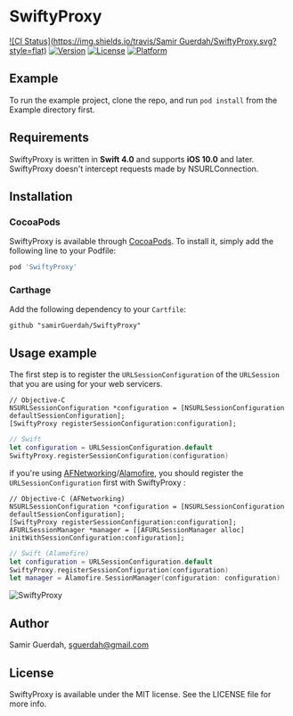 # SwiftyProxy

[![CI Status](https://img.shields.io/travis/Samir Guerdah/SwiftyProxy.svg?style=flat)](https://travis-ci.org/SamirGuerdah/SwiftyProxy)
[![Version](https://img.shields.io/cocoapods/v/SwiftyProxy.svg?style=flat)](https://cocoapods.org/pods/SwiftyProxy)
[![License](https://img.shields.io/cocoapods/l/SwiftyProxy.svg?style=flat)](https://cocoapods.org/pods/SwiftyProxy)
[![Platform](https://img.shields.io/cocoapods/p/SwiftyProxy.svg?style=flat)](https://cocoapods.org/pods/SwiftyProxy)

## Example

To run the example project, clone the repo, and run `pod install` from the Example directory first.

## Requirements

SwiftyProxy is written in **Swift 4.0** and supports **iOS 10.0** and later. SwiftyProxy doesn't intercept requests made by NSURLConnection.

## Installation

### CocoaPods

SwiftyProxy is available through [CocoaPods](https://cocoapods.org). To install it, simply add the following line to your Podfile:

```ruby
pod 'SwiftyProxy'
```

### Carthage

Add the following dependency to your `Cartfile`:

```none
github "samirGuerdah/SwiftyProxy"
```

## Usage example

The first step is to register the `URLSessionConfiguration` of the `URLSession` that you are using for your web servicers.

```objc
// Objective-C
NSURLSessionConfiguration *configuration = [NSURLSessionConfiguration defaultSessionConfiguration];
[SwiftyProxy registerSessionConfiguration:configuration];
```

```swift
// Swift
let configuration = URLSessionConfiguration.default
SwiftyProxy.registerSessionConfiguration(configuration)
```

if you're using [AFNetworking](https://github.com/AFNetworking/AFNetworking)/[Alamofire](https://github.com/Alamofire/Alamofire), you should register the  `URLSessionConfiguration` first with SwiftyProxy :

```objc
// Objective-C (AFNetworking)
NSURLSessionConfiguration *configuration = [NSURLSessionConfiguration defaultSessionConfiguration];
[SwiftyProxy registerSessionConfiguration:configuration];
AFURLSessionManager *manager = [[AFURLSessionManager alloc] initWithSessionConfiguration:configuration];
```

```swift
// Swift (Alamofire)
let configuration = URLSessionConfiguration.default
SwiftyProxy.registerSessionConfiguration(configuration)
let manager = Alamofire.SessionManager(configuration: configuration)
```

![SwiftyProxy](Assets/SwiftyProxy.gif)

## Author

Samir Guerdah, sguerdah@gmail.com

## License

SwiftyProxy is available under the MIT license. See the LICENSE file for more info.
